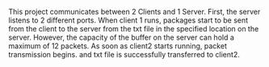 This project communicates between 2 Clients and 1 Server. First, the server listens to 2 different ports. When client 1 runs, packages start to be sent from the client to the server from the txt file in the specified location on the server. However, the capacity of the buffer on the server can hold a maximum of 12 packets. As soon as client2 starts running, packet transmission begins. and txt file is successfully transferred to client2.
